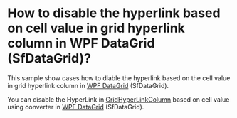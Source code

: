 # How to disable the hyperlink based on cell value in grid hyperlink column in WPF DataGrid (SfDataGrid)?

This sample show cases how to diable the hyperlink based on the cell value in grid hyperlink column in [WPF DataGrid](https://www.syncfusion.com/wpf-ui-controls/datagrid) (SfDataGrid).

You can disable the HyperLink in [GridHyperLinkColumn](https://help.syncfusion.com/cr/wpf/Syncfusion.UI.Xaml.Grid.GridHyperlinkColumn.html) based on cell value using converter in [WPF DataGrid](https://www.syncfusion.com/wpf-ui-controls/datagrid) (SfDataGrid).